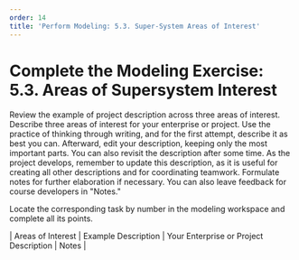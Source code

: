 ```yaml
---
order: 14
title: 'Perform Modeling: 5.3. Super-System Areas of Interest'
---
```


# Complete the Modeling Exercise: 5.3. Areas of Supersystem Interest

Review the example of project description across three areas of interest. Describe three areas of interest for your enterprise or project. Use the practice of thinking through writing, and for the first attempt, describe it as best you can. Afterward, edit your description, keeping only the most important parts. You can also revisit the description after some time. As the project develops, remember to update this description, as it is useful for creating all other descriptions and for coordinating teamwork. Formulate notes for further elaboration if necessary. You can also leave feedback for course developers in "Notes."

Locate the corresponding task by number in the modeling workspace and complete all its points.

| Areas of Interest | Example Description | Your Enterprise or Project Description | Notes |